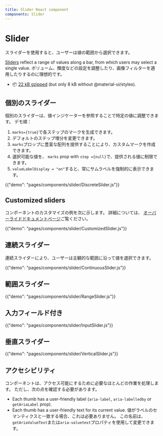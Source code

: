 ```yaml
---
title: Slider React component
components: Slider
---
```


# Slider

<p class="description">スライダーを使用すると、ユーザーは値の範囲から選択できます。</p>

[Sliders](https://material.io/design/components/sliders.html) reflect a range of values along a bar, from which users may select a single value. ボリューム、輝度などの設定を調整したり、画像フィルターを適用したりするのに理想的です。

- 📦 [22 kB gzipped](/size-snapshot) (but only 8 kB without @material-ui/styles).

## 個別のスライダー

個別のスライダーは、値インジケーターを参照することで特定の値に調整できます。 デモ順：

1. `marks={true}`で各ステップのマークを生成できます。
2. デフォルトのステップ増分を変更できます。
3. `marks`プロップに豊富な配列を提供することにより、カスタムマークを作成できます。
4. 選択可能な値を、 `marks` prop with `step ={null}`で、提供される値に制限できます。
5. `valueLabelDisplay = "on"`すると、常にサムラベルを強制的に表示できます。

{{"demo": "pages/components/slider/DiscreteSlider.js"}}

## Customized sliders

コンポーネントのカスタマイズの例を次に示します。 詳細については、 [オーバーライドドキュメントページ](/customization/components/)ご覧ください。

{{"demo": "pages/components/slider/CustomizedSlider.js"}}

## 連続スライダー

連続スライダーにより、ユーザーは主観的な範囲に沿って値を選択できます。

{{"demo": "pages/components/slider/ContinuousSlider.js"}}

## 範囲スライダー

{{"demo": "pages/components/slider/RangeSlider.js"}}

## 入力フィールド付き

{{"demo": "pages/components/slider/InputSlider.js"}}

## 垂直スライダー

{{"demo": "pages/components/slider/VerticalSlider.js"}}

## アクセシビリティ

コンポーネントは、アクセス可能にするために必要なほとんどの作業を処理します。 ただし、次の点を確認する必要があります。

- Each thumb has a user-friendly label (`aria-label`, `aria-labelledby` or `getAriaLabel` prop).
- Each thumb has a user-friendly text for its current value. 値がラベルのセマンティクスと一致する場合、これは必要ありません。 この名前は、 `getAriaValueText`または`aria-valuetext`プロパティを使用して変更できます。